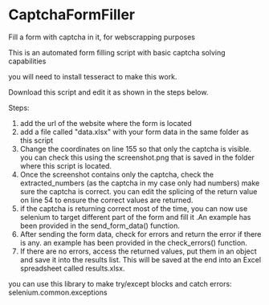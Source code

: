 # CaptchaFormFiller
Fill a form with captcha in it, for webscrapping purposes

This is an automated form filling script with basic captcha solving capabilities

you will need to install tesseract to make this work.

Download this script and edit it as shown in the steps below.

Steps:
1. add the url of the website where the form is located
2. add a file called "data.xlsx" with your form data in the same folder as this script
3. Change the coordinates on line 155 so that only the captcha is visible. 
    you can check this using the screenshot.png that is saved in the folder where this script is located.
4. Once the screenshot contains only the captcha, check the 
    extracted_numbers (as the captcha in my case only had numbers) make sure the captcha is correct. 
    you can edit the splicing of the return value on line 54 to ensure the correct values are returned.
5. if the captcha is returning correct most of the time, you can now use selenium to target different part of the form
    and fill it .An example has been provided in the send_form_data() function.
6. After sending the form data, check for errors and return the error if there is any. 
    an example has been provided in the check_errors() function.
7. If there are no errors, access the returned values, put them in an object and save it into the results list.
    This will be saved at the end into an Excel spreadsheet called results.xlsx.

you can use this library to make try/except blocks and catch errors:
selenium.common.exceptions
